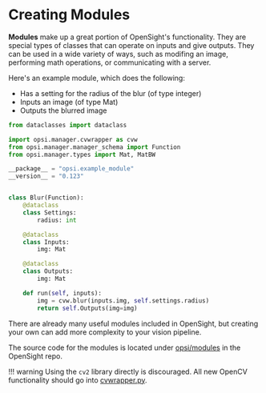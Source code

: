 ﻿# Creating Modules
**Modules** make up a great portion of OpenSight's functionality. They are special types of classes that can operate on inputs and give outputs. They can be used in a wide variety of ways, such as modifing an image, performing math operations, or communicating with a server.

Here's an example module, which does the following:

* Has a setting for the radius of the blur (of type integer)
* Inputs an image (of type Mat)
* Outputs the blurred image

```python
from dataclasses import dataclass

import opsi.manager.cvwrapper as cvw
from opsi.manager.manager_schema import Function
from opsi.manager.types import Mat, MatBW

__package__ = "opsi.example_module"
__version__ = "0.123"


class Blur(Function):
    @dataclass
    class Settings:
        radius: int

    @dataclass
    class Inputs:
        img: Mat

    @dataclass
    class Outputs:
        img: Mat

    def run(self, inputs):
        img = cvw.blur(inputs.img, self.settings.radius)
        return self.Outputs(img=img)
```
There are already many useful modules included in OpenSight, but creating your own can add more complexity to your vision pipeline.

The source code for the modules is located under [opsi/modules](https://github.com/opensight-cv/opensight/tree/master/opsi/manager) in the OpenSight repo.

!!! warning
    Using the `cv2` library directly is discouraged. All new OpenCV functionality should go into [cvwrapper.py](https://github.com/opensight-cv/opensight/blob/master/opsi/manager/cvwrapper.py).
